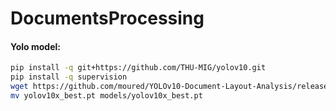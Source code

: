 # DocumentsProcessing



#### Yolo model:

```bash
pip install -q git+https://github.com/THU-MIG/yolov10.git
pip install -q supervision
wget https://github.com/moured/YOLOv10-Document-Layout-Analysis/releases/download/doclaynet_weights/yolov10x_best.pt
mv yolov10x_best.pt models/yolov10x_best.pt
```

